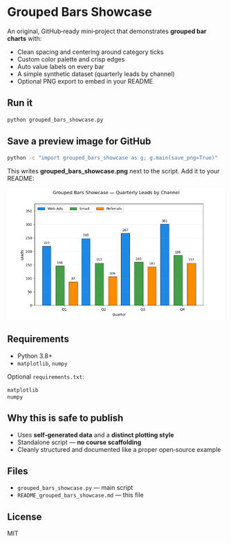 # Grouped Bars Showcase

An original, GitHub‑ready mini‑project that demonstrates **grouped bar charts** with:

- Clean spacing and centering around category ticks
- Custom color palette and crisp edges
- Auto value labels on every bar
- A simple synthetic dataset (quarterly leads by channel)
- Optional PNG export to embed in your README

## Run it

```bash
python grouped_bars_showcase.py
```

## Save a preview image for GitHub

```bash
python -c "import grouped_bars_showcase as g; g.main(save_png=True)"
```

This writes **grouped\_bars\_showcase.png** next to the script. Add it to your README:


![Preview](grouped_bars_showcase.png)


## Requirements

- Python 3.8+
- `matplotlib`, `numpy`

Optional `requirements.txt`:

```
matplotlib
numpy
```

## Why this is safe to publish

- Uses **self‑generated data** and a **distinct plotting style**
- Standalone script — **no course scaffolding**
- Cleanly structured and documented like a proper open‑source example

## Files

- `grouped_bars_showcase.py` — main script
- `README_grouped_bars_showcase.md` — this file

## License

MIT

